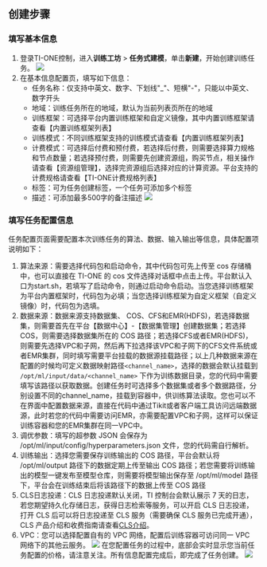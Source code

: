 ## 创建步骤

### 填写基本信息

1. 登录TI-ONE控制，进入**训练工坊** > **任务式建模**，单击**新建**，开始创建训练任务。
![](https://qcloudimg.tencent-cloud.cn/raw/cbd3774843d3b9000a7f922c5d603101.png)
2. 在基本信息配置页，填写如下信息：
   - 任务名称：仅支持中英文、数字、下划线"_"、短横"-"，只能以中英文、数字开头
   - 地域：训练任务所在的地域，默认为当前列表页所在的地域
   - 训练框架：可选择平台内置训练框架和自定义镜像，其中内置训练框架请查看【内置训练框架列表】
   - 训练模式：不同训练框架支持的训练模式请查看【内置训练框架列表】
   - 计费模式：可选择后付费和预付费，若选择后付费，则需要选择算力规格和节点数量；若选择预付费，则需要先创建资源组，购买节点，相关操作请查看【资源组管理】，选择完资源组后选择对应的计算资源。平台支持的计费规格请查看【TI-ONE计费规格列表】
   - 标签：可为任务创建标签，一个任务可添加多个标签
   - 描述：可添加最多500字的备注描述
![](https://qcloudimg.tencent-cloud.cn/raw/327cc342cd0c27c75b2fceca4ad85f0c.png)

### 填写任务配置信息

任务配置页面需要配置本次训练任务的算法、数据、输入输出等信息，具体配置项说明如下：
1. 算法来源：需要选择代码包和启动命令，其中代码包可先上传至 cos 存储桶中，也可以直接在 TI-ONE 的 cos 文件选择对话框中点击上传。平台默认入口为start.sh，若填写了启动命令，则通过启动命令启动。当您选择训练框架为平台内置框架时，代码包为必填；当您选择训练框架为自定义框架（自定义镜像）时，代码包为选填。
2. 数据来源：数据来源支持数据集、 COS、CFS和EMR(HDFS)，若选择数据集，则需要首先在平台【数据中心】-【数据集管理】创建数据集；若选择 COS，则需要选择数据集所在的 COS 路径；若选择CFS或者EMR(HDFS)，则需要先选择VPC和子网，然后再下拉选择该VPC和子网下的CFS文件系统或者EMR集群，同时填写需要平台挂载的数据源挂载路径；以上几种数据来源在配置的时候均可定义数据映射路径`<channel_name>`，选择的数据会默认挂载到` /opt/ml/input/data/<channel_name>` 下作为训练数据目录，您的代码中需要填写该路径以获取数据。创建任务时可选择多个数据集或者多个数据路径，分别设置不同的channel_name，挂载到容器中，供训练算法读取。您也可以不在界面中配置数据来源，直接在代码中通过Tikit或者客户端工具访问远端数据源，此时若您的代码中需要访问EMR，亦需要配置VPC和子网，这样可以保证训练容器和您的EMR集群在同一VPC中。
3. 调优参数：填写的超参数 JSON 会保存为 /opt/ml/input/config/hyperparameters.json 文件，您的代码需自行解析。
4. 训练输出：选择您需要保存训练输出的 COS 路径，平台会默认将 /opt/ml/output 路径下的数据定期上传至输出 COS 路径；若您需要将训练输出的模型一键发布至模型仓库，则需要将模型输出保存至 /opt/ml/model 路径下，平台会在训练结束后将该路径下的数据上传至 COS 路径
5. CLS日志投递：CLS 日志投递默认关闭，TI 控制台会默认展示 7 天的日志，若您期望持久化存储日志，获得日志检索等服务，可以开启 CLS 日志投递，打开 CLS 后可以将日志投递至 CLS 服务（需要确保 CLS 服务已完成开通），CLS 产品介绍和收费指南请查看[CLS介绍](https://cloud.tencent.com/document/product/614/45802)。
6. VPC：您可以选择配置自有的 VPC 网络，配置后训练容器可访问同一 VPC 网络下的其他云服务。
![](https://qcloudimg.tencent-cloud.cn/raw/f894c4cfe09257452825202f5980707a.png)
在您配置任务的过程中，底部会实时显示您当前任务配置的价格，请注意关注。所有信息配置完成后，即完成了任务创建。
![](https://qcloudimg.tencent-cloud.cn/raw/3d99387cec0cc1554638571b38e4a79b.png) 

